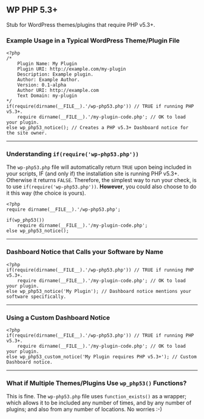 ## WP PHP 5.3+

Stub for WordPress themes/plugins that require PHP v5.3+.

### Example Usage in a Typical WordPress Theme/Plugin File

```
<?php
/*
	Plugin Name: My Plugin
	Plugin URI: http://example.com/my-plugin
	Description: Example plugin.
	Author: Example Author.
	Version: 0.1-alpha
	Author URI: http://example.com
	Text Domain: my-plugin
*/
if(require(dirname(__FILE__).'/wp-php53.php')) // TRUE if running PHP v5.3+.
	require dirname(__FILE__).'/my-plugin-code.php'; // OK to load your plugin.
else wp_php53_notice(); // Creates a PHP v5.3+ Dashboard notice for the site owner.
```

---

### Understanding `if(require('wp-php53.php'))`

The `wp-php53.php` file will automatically return `TRUE` upon being included in your scripts, IF (and only if) the installation site is running PHP v5.3+. Otherwise it returns `FALSE`. Therefore, the simplest way to run your check, is to use `if(require('wp-php53.php'))`. **However**, you could also choose to do it this way (the choice is yours).

```
<?php
require dirname(__FILE__).'/wp-php53.php';

if(wp_php53())
	require dirname(__FILE__).'/my-plugin-code.php';
else wp_php53_notice();
```

---

### Dashboard Notice that Calls your Software by Name

```
<?php
if(require(dirname(__FILE__).'/wp-php53.php')) // TRUE if running PHP v5.3+.
	require dirname(__FILE__).'/my-plugin-code.php'; // OK to load your plugin.
else wp_php53_notice('My Plugin'); // Dashboard notice mentions your software specifically.
```

---

### Using a Custom Dashboard Notice

```
<?php
if(require(dirname(__FILE__).'/wp-php53.php')) // TRUE if running PHP v5.3+.
	require dirname(__FILE__).'/my-plugin-code.php'; // OK to load your plugin.
else wp_php53_custom_notice('My Plugin requires PHP v5.3+'); // Custom Dashboard notice.
```

---

### What if Multiple Themes/Plugins Use `wp_php53()` Functions?

This is fine. The `wp-php53.php` file uses `function_exists()` as a wrapper; which allows it to be included any number of times, and by any number of plugins; and also from any number of locations. No worries :-)
